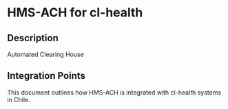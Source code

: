 # HMS-ACH for cl-health

## Description

Automated Clearing House

## Integration Points

This document outlines how HMS-ACH is integrated with cl-health systems in Chile.
